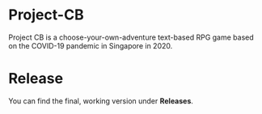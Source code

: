 # Project-CB
Project CB is a choose-your-own-adventure text-based RPG game based on the COVID-19 pandemic in Singapore in 2020.

# Release
You can find the final, working version under **Releases**.

